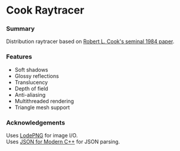 # Cook Raytracer
### Summary
Distribution raytracer based on [Robert L. Cook's seminal 1984 paper](http://gec.di.uminho.pt/DISCIP/MCGAV/ifr0405/Artigos/Cook-DistributedRayTracing.pdf).

### Features
* Soft shadows
* Glossy reflections
* Translucency
* Depth of field
* Anti-aliasing
* Multithreaded rendering
* Triangle mesh support

### Acknowledgements
Uses [LodePNG](https://lodev.org/lodepng/) for image I/O.  
Uses [JSON for Modern C++](https://github.com/nlohmann/json) for JSON parsing.
